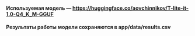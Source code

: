 #### Используемая модель — https://huggingface.co/aovchinnikov/T-lite-it-1.0-Q4_K_M-GGUF

#### Результаты работы модели сохраняются в app/data/results.csv